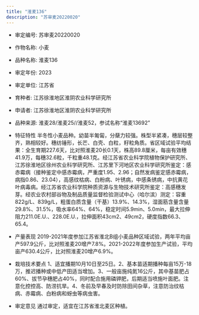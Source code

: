 ```yaml
---
title: "淮麦136"
description: "苏审麦20220020"
---
```

* 审定编号:  苏审麦20220020

*  作物名称:  小麦

*  品种名称:  淮麦136

*  审定年份:  2023

*  审定单位:  江苏省

* 育种者:  江苏徐淮地区淮阴农业科学研究所

*  申请者:  江苏徐淮地区淮阴农业科学研究所

*  品种来源:  淮麦28/淮麦25//淮麦52，参试名称“淮麦13692”

*  特征特性
半冬性小麦品种。幼苗半匍匐，分蘖力较强。株型半紧凑，穗层较整齐，熟相较好。穗纺锤形，长芒、白壳、白粒，籽粒角质。省区域试验平均结果：全生育期227.6天，比对照淮麦20长0.1天，株高89.8厘米，每亩有效穗41.9万，每穗32.6粒，千粒重48.1克。经江苏省农业科学院植物保护研究所、江苏徐淮地区徐州农业科学研究所、江苏里下河地区农业科学研究所鉴定：感赤霉病（接种鉴定中感赤霉病，严重度1.95、2.96；自然发病鉴定感赤霉病，病指0.86、23.04），高感纹枯病、白粉病、叶锈病，中感条锈病，中抗黄花叶病毒病。经江苏省农业科学院种质资源与生物技术研究所鉴定：高感穗发芽。经农业农村部谷物及制品质量监督检验测试中心（哈尔滨）测定：容重822g/L、839g/L，粗蛋白质含量（干基）13.9%、14.3%，湿面筋含量含量29.8%、31.5%，吸水率64%、64%，稳定时间5.9min、5.0min，最大拉伸阻力211.0E.U.、228.0E.U.，拉伸面积43cm2、49cm2，硬度指数66.3、65.4。

*  产量表现
2019-2021年度参加江苏省淮北B组小麦品种区域试验，两年平均亩产597.9公斤，比对照淮麦20增产7.8%。2021-2022年度参加生产试验，平均亩产630.4公斤，比对照淮麦20增产6.9%。

*  栽培技术要点
1、适宜播期10月10日至25日。2、基本苗适期播种每亩15万-18万，推迟播种或中低产田适当增加。3、一般亩施纯氮16公斤，其中基苗肥占60%、拔节孕穗肥占40%，同时配合施用磷钾肥，后期适当喷施叶面肥。注意化控控高、防涝抗旱。4、冬前及早春及时防除田间杂草，注意防治纹枯病、赤霉病、白粉病和蚜虫等病虫害。

*  审定意见
通过审定，适宜在江苏省淮北麦区种植。
